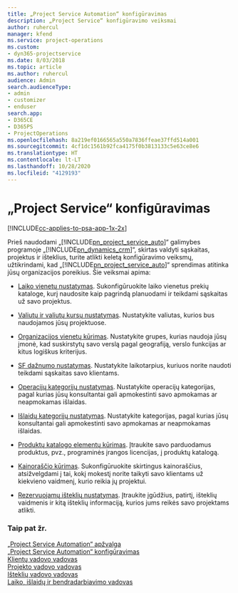 ```yaml
---
title: „Project Service Automation“ konfigūravimas
description: „Project Service“ konfigūravimo veiksmai
author: ruhercul
manager: kfend
ms.service: project-operations
ms.custom:
- dyn365-projectservice
ms.date: 8/03/2018
ms.topic: article
ms.author: ruhercul
audience: Admin
search.audienceType:
- admin
- customizer
- enduser
search.app:
- D365CE
- D365PS
- ProjectOperations
ms.openlocfilehash: 8a219ef0166565a550a7836ffeae37ffd514a001
ms.sourcegitcommit: 4cf1dc1561b92fca4175f0b3813133c5e63ce8e6
ms.translationtype: HT
ms.contentlocale: lt-LT
ms.lasthandoff: 10/28/2020
ms.locfileid: "4129193"
---
```

# <a name="configure-project-service"></a>„Project Service“ konfigūravimas

[!INCLUDE[cc-applies-to-psa-app-1x-2x](../includes/cc-applies-to-psa-app-1x-2x.md)]

Prieš naudodami „[!INCLUDE[pn_project_service_auto](../includes/pn-project-service-auto.md)]“ galimybes programoje „[!INCLUDE[pn_dynamics_crm](../includes/pn-dynamics-crm.md)]“, skirtas valdyti sąskaitas, projektus ir išteklius, turite atlikti keletą konfigūravimo veiksmų, užtikrindami, kad „[!INCLUDE[pn_project_service_auto](../includes/pn-project-service-auto.md)]“ sprendimas atitinka jūsų organizacijos poreikius. Šie veiksmai apima:  
  
-   [Laiko vienetų nustatymas](../psa/set-up-time-units.md). Sukonfigūruokite laiko vienetus prekių kataloge, kurį naudosite kaip pagrindą planuodami ir teikdami sąskaitas už savo projektus.  
  
-   [Valiutų ir valiutų kursų nustatymas](../psa/set-up-currencies-exchange-rates.md). Nustatykite valiutas, kurios bus naudojamos jūsų projektuose.  
  
-   [Organizacijos vienetų kūrimas](../psa/create-organizational-units.md). Nustatykite grupes, kurias naudoja jūsų įmonė, kad suskirstytų savo verslą pagal geografiją, verslo funkcijas ar kitus logiškus kriterijus.  
  
-   [SF dažnumo nustatymas](../psa/set-up-invoice-frequencies.md). Nustatykite laikotarpius, kuriuos norite naudoti teikdami sąskaitas savo klientams.  
  
-   [Operacijų kategorijų nustatymas](../psa/configure-transaction-categories.md). Nustatykite operacijų kategorijas, pagal kurias jūsų konsultantai gali apmokestinti savo apmokamas ar neapmokamas išlaidas.  
  
-   [Išlaidų kategorijų nustatymas](../psa/configure-expense-categories.md). Nustatykite kategorijas, pagal kurias jūsų konsultantai gali apmokestinti savo apmokamas ar neapmokamas išlaidas.  
  
-   [Produktų katalogo elementų kūrimas](../psa/create-product-catalog-items.md). Įtraukite savo parduodamus produktus, pvz., programinės įrangos licencijas, į produktų katalogą.  
  
-   [Kainoraščio kūrimas](../psa/create-price-list.md). Sukonfigūruokite skirtingus kainoraščius, atsižvelgdami į tai, kokį mokestį norite taikyti savo klientams už kiekvieno vaidmenį, kurio reikia jų projektui.  
  
-   [Rezervuojamų išteklių nustatymas](../psa/set-up-resources.md). Įtraukite įgūdžius, patirtį, išteklių vaidmenis ir kitą išteklių informaciją, kurios jums reikės savo projektams atlikti.  
  
### <a name="see-also"></a>Taip pat žr.  
 [„Project Service Automation“ apžvalga](../psa/overview.md)   
 [„Project Service Automation“ konfigūravimas](../psa/configure.md)   
 [Klientų vadovo vadovas](../psa/account-manager-guide.md)   
 [Projekto vadovo vadovas](../psa/project-manager-guide.md)   
 [Išteklių vadovo vadovas](../psa/resource-manager-guide.md)   
 [Laiko, išlaidų ir bendradarbiavimo vadovas](../psa/time-expense-collaboration-guide.md)
